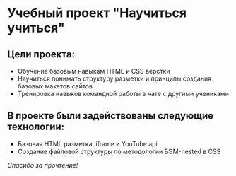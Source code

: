 # Учебный проект "Научиться учиться"

## Цели проекта: 
* Обучение базовым навыкам HTML и CSS вёрстки
* Научиться понимать структуру разметки и принципы создания базовых макетов сайтов
* Тренировка навыков командной работы в чате с другими учениками

## В проекте были задействованы следующие технологии: 
* Базовая HTML разметка, iframe и YouTube api
* Создание файловой структуры по методологии БЭМ-nested в CSS

*Спасибо за прочтение!*